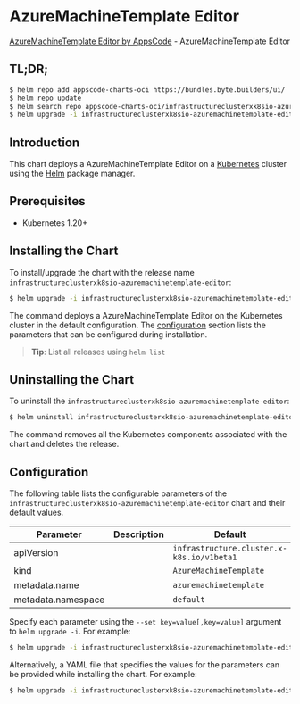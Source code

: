 # AzureMachineTemplate Editor

[AzureMachineTemplate Editor by AppsCode](https://appscode.com) - AzureMachineTemplate Editor

## TL;DR;

```bash
$ helm repo add appscode-charts-oci https://bundles.byte.builders/ui/
$ helm repo update
$ helm search repo appscode-charts-oci/infrastructureclusterxk8sio-azuremachinetemplate-editor --version=v0.12.0
$ helm upgrade -i infrastructureclusterxk8sio-azuremachinetemplate-editor appscode-charts-oci/infrastructureclusterxk8sio-azuremachinetemplate-editor -n default --create-namespace --version=v0.12.0
```

## Introduction

This chart deploys a AzureMachineTemplate Editor on a [Kubernetes](http://kubernetes.io) cluster using the [Helm](https://helm.sh) package manager.

## Prerequisites

- Kubernetes 1.20+

## Installing the Chart

To install/upgrade the chart with the release name `infrastructureclusterxk8sio-azuremachinetemplate-editor`:

```bash
$ helm upgrade -i infrastructureclusterxk8sio-azuremachinetemplate-editor appscode-charts-oci/infrastructureclusterxk8sio-azuremachinetemplate-editor -n default --create-namespace --version=v0.12.0
```

The command deploys a AzureMachineTemplate Editor on the Kubernetes cluster in the default configuration. The [configuration](#configuration) section lists the parameters that can be configured during installation.

> **Tip**: List all releases using `helm list`

## Uninstalling the Chart

To uninstall the `infrastructureclusterxk8sio-azuremachinetemplate-editor`:

```bash
$ helm uninstall infrastructureclusterxk8sio-azuremachinetemplate-editor -n default
```

The command removes all the Kubernetes components associated with the chart and deletes the release.

## Configuration

The following table lists the configurable parameters of the `infrastructureclusterxk8sio-azuremachinetemplate-editor` chart and their default values.

|     Parameter      | Description |                       Default                        |
|--------------------|-------------|------------------------------------------------------|
| apiVersion         |             | <code>infrastructure.cluster.x-k8s.io/v1beta1</code> |
| kind               |             | <code>AzureMachineTemplate</code>                    |
| metadata.name      |             | <code>azuremachinetemplate</code>                    |
| metadata.namespace |             | <code>default</code>                                 |


Specify each parameter using the `--set key=value[,key=value]` argument to `helm upgrade -i`. For example:

```bash
$ helm upgrade -i infrastructureclusterxk8sio-azuremachinetemplate-editor appscode-charts-oci/infrastructureclusterxk8sio-azuremachinetemplate-editor -n default --create-namespace --version=v0.12.0 --set apiVersion=infrastructure.cluster.x-k8s.io/v1beta1
```

Alternatively, a YAML file that specifies the values for the parameters can be provided while
installing the chart. For example:

```bash
$ helm upgrade -i infrastructureclusterxk8sio-azuremachinetemplate-editor appscode-charts-oci/infrastructureclusterxk8sio-azuremachinetemplate-editor -n default --create-namespace --version=v0.12.0 --values values.yaml
```
